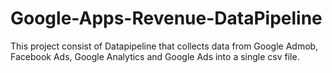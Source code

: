 # Google-Apps-Revenue-DataPipeline
This project consist of Datapipeline that collects data from Google Admob, Facebook Ads, Google Analytics and Google Ads into a single csv file.
